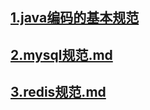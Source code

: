 ## [1.java编码的基本规范](./1.java编码的基本规范.md)
## [2.mysql规范.md](./数据库规范/2.mysql规范.md)
## [3.redis规范.md](./数据库规范/3.redis规范.md)